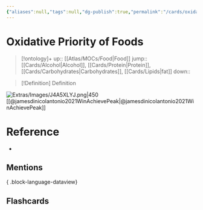 ```yaml
---
{"aliases":null,"tags":null,"dg-publish":true,"permalink":"/cards/oxidative-priority-of-foods/","dgPassFrontmatter":true}
---
```


# Oxidative Priority of Foods

> [!ontology]+
> up:: [[Atlas/MOCs/Food\|Food]]
> jump:: [[Cards/Alcohol\|Alcohol]], [[Cards/Protein\|Protein]], [[Cards/Carbohydrates\|Carbohydrates]], [[Cards/Lipids\|fat]]
> down:: 

> [!Definition] Definition

![Extras/Images/J4A5XLYJ.png|450](/img/user/Extras/Images/J4A5XLYJ.png)
[[@jamesdinicolantonio2021WinAchievePeak\|@jamesdinicolantonio2021WinAchievePeak]]

# Reference

- 

## Mentions


{ .block-language-dataview}

## Flashcards